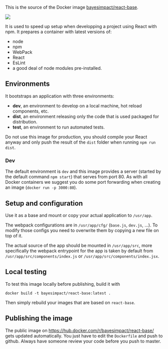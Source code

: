 This is the source of the Docker image
[bayesimpact/react-base](https://hub.docker.com/r/bayesimpact/react-base/).

[![](https://images.microbadger.com/badges/image/bayesimpact/react-base.svg)](https://hub.docker.com/r/bayesimpact/react-base/)

It is used to speed up setup when developping a project using React with npm.
It prepares a container with latest versions of:
* node
* npm
* WebPack
* React
* EsLint
* a good deal of node modules pre-installed.


## Environments

It bootstraps an application with three environments:
* **dev**, an environment to develop on a local machine, hot reload components, etc.
* **dist**, an environment releasing only the code that is used packaged for distribution.
* **test**, an environment to run automated tests.

Do not use this image for production, you should compile your React anyway and
only push the result of the `dist` folder when running `npm run dist`.

### Dev

The default environment is `dev` and this image provides a server (started by
the default command `npm start`) that serves from port 80. As with all Docker
containers we suggest you do some port forwarding when creating an image
(`docker run -p 3000:80`).


## Setup and configuration

Use it as a base and mount or copy your actual application to `/usr/app`.

The webpack configurations are in `/usr/app/cfg/` (`base.js`, `dev.js`, …). To
modify those configs you need to overwrite them by copying a new file on top of
it.

The actual source of the app should be mounted in `/usr/app/src`, more
specifically the webpack entrypoint for the app is taken by default from
`/usr/app/src/components/index.js` or `/usr/app/src/components/index.jsx`.


## Local testing

To test this image locally before publishing, build it with

`docker build -t bayesimpact/react-base:latest .`

Then simply rebuild your images that are based on `react-base`.


## Publishing the image

The public image on https://hub.docker.com/r/bayesimpact/react-base/ gets updated automatically. You just have to edit the `Dockerfile` and push to github. Always have someone review your code before you push to master.
